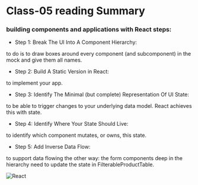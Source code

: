 # Class-05 reading Summary

### building components and applications with React steps:

* Step 1: Break The UI Into A Component Hierarchy:

to do is to draw boxes around every component (and subcomponent) in the mock and give them all names.

* Step 2: Build A Static Version in React:

to implement your app.

* Step 3: Identify The Minimal (but complete) Representation Of UI State:

 to be able to trigger changes to your underlying data model. React achieves this with state.

* Step 4: Identify Where Your State Should Live:

to identify which component mutates, or owns, this state.

* Step 5: Add Inverse Data Flow:

 to support data flowing the other way: the form components deep in the hierarchy need to update the state in FilterableProductTable.

 ![React](https://nodeployfriday.com/images/posts/react-theme-switcher/001_react_app.png)
